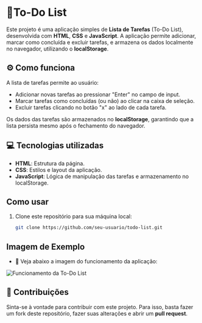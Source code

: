 # 📝To-Do List

Este projeto é uma aplicação simples de **Lista de Tarefas** (To-Do List), desenvolvida com **HTML**, **CSS** e **JavaScript**. A aplicação permite adicionar, marcar como concluída e excluir tarefas, e armazena os dados localmente no navegador, utilizando o **localStorage**.

## ⚙️ Como funciona

A lista de tarefas permite ao usuário:

- Adicionar novas tarefas ao pressionar "Enter" no campo de input.
- Marcar tarefas como concluídas (ou não) ao clicar na caixa de seleção.
- Excluir tarefas clicando no botão "x" ao lado de cada tarefa.

Os dados das tarefas são armazenados no **localStorage**, garantindo que a lista persista mesmo após o fechamento do navegador.

## 💻 Tecnologias utilizadas

- **HTML**: Estrutura da página.
- **CSS**: Estilos e layout da aplicação.
- **JavaScript**: Lógica de manipulação das tarefas e armazenamento no localStorage.

## Como usar

1. Clone este repositório para sua máquina local:
   ```bash
   git clone https://github.com/seu-usuario/todo-list.git
## Imagem de Exemplo
- 📸 Veja abaixo a imagem do funcionamento da aplicação:


![Funcionamento da To-Do List](https://github.com/IvanM4rtin5/To-do-List/blob/main/Lista/imagen/LISTA%20DE%20TAREFAS%20-%20Google%20Chrome%2002_02_2025%2014_40_41.png)

## 🤝 Contribuições

Sinta-se à vontade para contribuir com este projeto. Para isso, basta fazer um fork deste repositório, fazer suas alterações e abrir um **pull request**.
